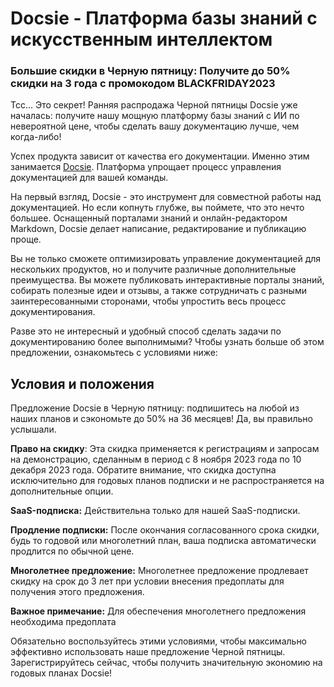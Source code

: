# Docsie - Платформа базы знаний с искусственным интеллектом

### Большие скидки в Черную пятницу: Получите до 50% скидки на 3 года с промокодом BLACKFRIDAY2023

Тсс... Это секрет! Ранняя распродажа Черной пятницы Docsie уже началась: получите нашу мощную платформу базы знаний с ИИ по невероятной цене, чтобы сделать вашу документацию лучше, чем когда-либо!

Успех продукта зависит от качества его документации. Именно этим занимается [Docsie](https://www.docsie.io/). Платформа упрощает процесс управления документацией для вашей команды.

На первый взгляд, Docsie - это инструмент для совместной работы над документацией. Но если копнуть глубже, вы поймете, что это нечто большее. Оснащенный порталами знаний и онлайн-редактором Markdown, Docsie делает написание, редактирование и публикацию проще.

Вы не только сможете оптимизировать управление документацией для нескольких продуктов, но и получите различные дополнительные преимущества. Вы можете публиковать интерактивные порталы знаний, собирать полезные идеи и отзывы, а также сотрудничать с разными заинтересованными сторонами, чтобы упростить весь процесс документирования.

Разве это не интересный и удобный способ сделать задачи по документированию более выполнимыми? Чтобы узнать больше об этом предложении, ознакомьтесь с условиями ниже:

## Условия и положения

Предложение Docsie в Черную пятницу: подпишитесь на любой из наших планов и сэкономьте до 50% на 36 месяцев! Да, вы правильно услышали.

**Право на скидку**: Эта скидка применяется к регистрациям и запросам на демонстрацию, сделанным в период с 8 ноября 2023 года по 10 декабря 2023 года. Обратите внимание, что скидка доступна исключительно для годовых планов подписки и не распространяется на дополнительные опции.

**SaaS-подписка:** Действительна только для нашей SaaS-подписки.

**Продление подписки:** После окончания согласованного срока скидки, будь то годовой или многолетний план, ваша подписка автоматически продлится по обычной цене.

**Многолетнее предложение:** Многолетнее предложение продлевает скидку на срок до 3 лет при условии внесения предоплаты для получения этого предложения.

**Важное примечание:** Для обеспечения многолетнего предложения необходима предоплата

Обязательно воспользуйтесь этими условиями, чтобы максимально эффективно использовать наше предложение Черной пятницы. Зарегистрируйтесь сейчас, чтобы получить значительную экономию на годовых планах Docsie!